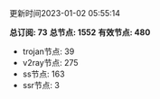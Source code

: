 更新时间2023-01-02 05:55:14

**总订阅: 73**
**总节点: 1552**
**有效节点: 480**
- trojan节点: 39
- v2ray节点: 275
- ss节点: 163
- ssr节点: 3
